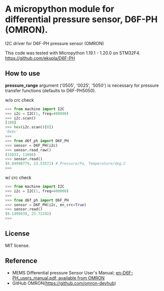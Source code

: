 # A micropython module for differential pressure sensor, D6F-PH (OMRON).
 I2C driver for D6F-PH pressure sensor (OMRON)

This code was tested with Micropython 1.19.1 - 1.20.0 on STM32F4.
https://github.com/ekspla/D6F-PH

## How to use
**pressure_range** argument ('0505', '0025', '5050') is necessary for pressure transfer functions (defaults to D6F-PH5050).

 w/o crc check
```Python
>>> from machine import I2C
>>> i2c = I2C(1, freq=400000)
>>> i2c.scan()
[108]
>>> hex(i2c.scan()[0])
'0x6c'
>>> 
>>> from d6f_ph import D6F_PH
>>> sensor = D6F_PH(i2c)
>>> sensor.read_raw()
(31033, 11086)
>>> sensor.read()
(0.04998779, 23.53571) # Pressure/Pa, Temperature/deg.C
>>>
```

 w/ crc check
```Python
>>> from machine import I2C
>>> i2c = I2C(1, freq=400000)
>>> 
>>> from d6f_ph import D6F_PH
>>> sensor = D6F_PH(i2c, en_crc=True)
>>> sensor.read()
(0.1499939, 23.72292)
>>>
```

## License
MIT license.

## Reference
- MEMS Differential pressure Sensor User's Manual; [en-D6F-PH_users_manual.pdf, available from OMRON](https://omronfs.omron.com/en_US/ecb/products/pdf/en-D6F-PH_users_manual.pdf)
- GitHub OMRON(https://github.com/omron-devhub)
